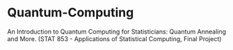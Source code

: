 # Quantum-Computing
 An Introduction to Quantum Computing for Statisticians: Quantum Annealing and More. 
 (STAT 853 - Applications of Statistical Computing, Final Project)
